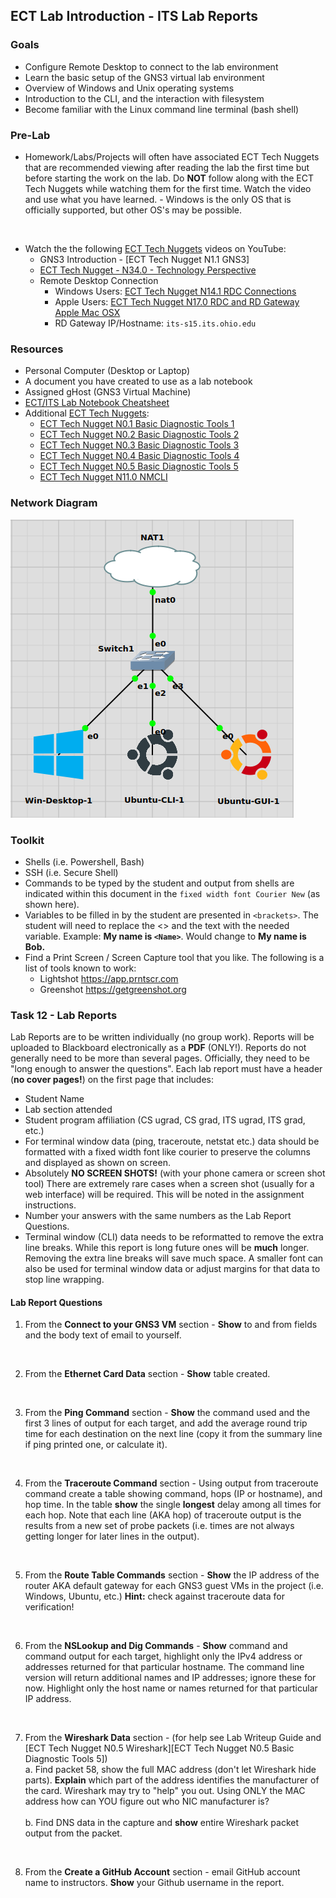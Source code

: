 ## ECT Lab Introduction - ITS Lab Reports

### Goals
-   Configure Remote Desktop to connect to the lab environment
-   Learn the basic setup of the GNS3 virtual lab environment
-   Overview of Windows and Unix operating systems
-   Introduction to the CLI, and the interaction with filesystem
-   Become familiar with the Linux command line terminal (bash shell)

### Pre-Lab
- Homework/Labs/Projects will often have associated ECT Tech Nuggets that are recommended viewing after reading the lab the first time but before starting the work on the lab.  Do **NOT** follow along with the ECT Tech Nuggets while watching them for the first time. Watch the video and use what you have learned. - Windows is the only OS that is officially supported, but other OS's may be possible. 
<br>

- Watch the the following [ECT Tech Nuggets](https://www.youtube.com/@ecttechnuggets9126/featured) videos on YouTube:
    - GNS3 Introduction - [ECT Tech Nugget N1.1 GNS3]
    - [ECT Tech Nugget - N34.0 - Technology Perspective](https://youtu.be/ixrzbdUu8yQ)
    - Remote Desktop Connection
        - Windows Users: [ECT Tech Nugget N14.1 RDC Connections](https://youtu.be/H52fC9hCmdk)
        - Apple Users: [ECT Tech Nugget N17.0 RDC and RD Gateway Apple Mac OSX](https://youtu.be/g1oYzEham8c)
        - RD Gateway IP/Hostname: ```its-s15.its.ohio.edu```

### Resources

- Personal Computer (Desktop or Laptop)
- A document you have created to use as a lab notebook
- Assigned gHost (GNS3 Virtual Machine)
- [ECT/ITS Lab Notebook Cheatsheet](https://github.com/OHIO-ECT/Lab-Notebook-Cheat-Sheet)
- Additional [ECT Tech Nuggets](https://www.youtube.com/@ecttechnuggets9126/featured):
  - [ECT Tech Nugget N0.1 Basic Diagnostic Tools 1](https://youtu.be/_pRXauSnU6U)
  - [ECT Tech Nugget N0.2 Basic Diagnostic Tools 2](https://youtu.be/hWeJlNVaUbU)
  - [ECT Tech Nugget N0.3 Basic Diagnostic Tools 3](https://youtu.be/PMk53TngTio)
  - [ECT Tech Nugget N0.4 Basic Diagnostic Tools 4](https://youtu.be/gD-Tk1Bk7x0)
  - [ECT Tech Nugget N0.5 Basic Diagnostic Tools 5](https://youtu.be/QTIbS9wyfag)
  - [ECT Tech Nugget N11.0 NMCLI](https://youtu.be/43F51qVz9Ds)

### Network Diagram

![](./images/lab1-pic2-1.png)

### Toolkit

-   Shells (i.e. Powershell, Bash)
-   SSH (i.e. Secure Shell)
-   Commands to be typed by the student and output from shells are indicated within this document in the ``fixed width font Courier New`` (as shown here).
-   Variables to be filled in by the student are presented in ``<brackets>``. The student will need to replace the <> and the text with the needed variable. Example: **My name is ``<Name>``**. Would change to **My name is Bob.**
-   Find a Print Screen / Screen Capture tool that you like. The following is a list of tools known to work:
    -   Lightshot <https://app.prntscr.com>
    -   Greenshot <https://getgreenshot.org>

### Task 12 - Lab Reports

Lab Reports are to be written individually (no group work). Reports will be uploaded to Blackboard electronically as a **PDF** (ONLY!). Reports do not generally need to be more than several pages. Officially, they need to be "long enough to answer the questions". Each lab report must have a header (**no cover pages!**) on the first page that includes:
-   Student Name
-   Lab section attended
-   Student program affiliation (CS ugrad, CS grad, ITS ugrad, ITS grad, etc.)
- For terminal window data (ping, traceroute, netstat etc.) data should be formatted with a fixed width font like courier to preserve the columns and displayed as shown on screen.
- Absolutely **NO SCREEN SHOTS!** (with your phone camera or screen shot tool) There are extremely rare cases when a screen shot (usually for a web interface) will be required. This will be noted in the assignment instructions.
- Number your answers with the same numbers as the Lab Report Questions.
- Terminal window (CLI) data needs to be reformatted to remove the extra line breaks. While this report is long future ones will be **much** longer. Removing the extra line breaks will save much space. A smaller font can also be used for terminal window data or adjust margins for that data to stop line wrapping.

#### Lab Report Questions

1.  From the **Connect to your GNS3 VM** section - **Show** to and from fields and the body text of email to yourself.
<br>

2.  From the **Ethernet Card Data** section - **Show** table created.
<br>

3.  From the **Ping Command** section - **Show** the command used and the first 3 lines of output for each target, and add the average round trip time for each destination on the next line (copy it from the summary line if ping printed one, or calculate it).
<br>

4.  From the **Traceroute Command** section - Using output from traceroute command create a table showing command, hops (IP or hostname), and hop time. In the table **show** the single **longest** delay among all times for each hop. Note that each line (AKA hop) of traceroute output is the results from a new set of probe packets (i.e. times are not always getting longer for later lines in the output). 
<br>

5.  From the **Route Table Commands** section - **Show** the IP address of the router AKA default gateway for each GNS3 guest VMs in the project (i.e. Windows, Ubuntu, etc.) **Hint:** check against traceroute data for verification!
<br>

6.  From the **NSLookup and Dig Commands** - **Show** command and command output for each target, highlight only the IPv4 address or addresses returned for that particular hostname. The command line version will return additional names and IP addresses; ignore these for now. Highlight only the host name or names returned for that particular IP address.
<br>

7.  From the **Wireshark Data** section - (for help see Lab Writeup Guide and [ECT Tech Nugget N0.5 Wireshark][ECT Tech Nugget N0.5 Basic Diagnostic Tools 5])<br>
    a.  Find packet 58, show the full MAC address (don't let Wireshark hide parts). **Explain** which part of the address identifies the manufacturer of the card. Wireshark may try to "help" you out. Using ONLY the MAC address how can YOU figure out who NIC manufacturer is?<br>
    <br>
    b.  Find DNS data in the capture and **show** entire Wireshark packet output from the packet.
<br>

8. From the **Create a GitHub Account** section - email GitHub account name to instructors. **Show** your Github username in the report.